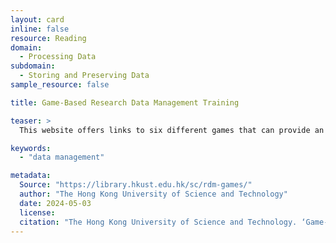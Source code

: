 ```yaml
---
layout: card
inline: false
resource: Reading
domain:
  - Processing Data
subdomain:
  - Storing and Preserving Data
sample_resource: false

title: Game-Based Research Data Management Training

teaser: >
  This website offers links to six different games that can provide an engaging and fun learning approach to data management.

keywords:
  - "data management"

metadata:
  Source: "https://library.hkust.edu.hk/sc/rdm-games/"
  author: "The Hong Kong University of Science and Technology"
  date: 2024-05-03
  license:
  citation: "The Hong Kong University of Science and Technology. ‘Game-Based Research Data Management Training.’ 2024.https://library.hkust.edu.hk/sc/rdm-games/. Accessed 8 December 2024."
---
```

